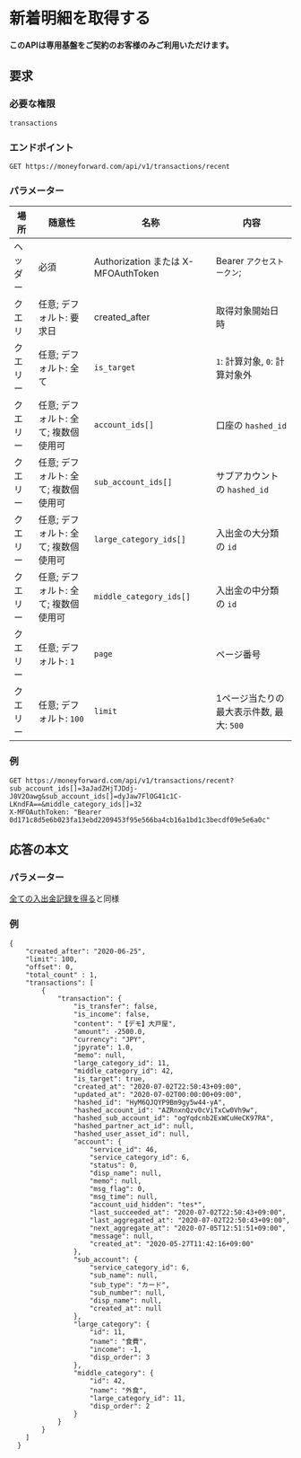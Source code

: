 # 新着明細を取得する
**このAPIは専用基盤をご契約のお客様のみご利用いただけます。**

## 要求

### 必要な権限

`transactions`

### エンドポイント

```
GET https://moneyforward.com/api/v1/transactions/recent
```

### パラメーター

| 場所 | 随意性 | 名称 | 内容 |
| --- | --- | --- | --- |
| ヘッダー | 必須 | Authorization または X-MFOAuthToken | Bearer `アクセストークン`;  |
| クエリ | 任意; デフォルト: 要求日 | created_after | 取得対象開始日時 |
| クエリー | 任意; デフォルト: 全て | `is_target` | `1`: 計算対象, `0`: 計算対象外 |
| クエリー | 任意; デフォルト: 全て; 複数個使用可 | `account_ids[]` | 口座の `hashed_id` |
| クエリー | 任意; デフォルト: 全て; 複数個使用可 | `sub_account_ids[]` | サブアカウントの `hashed_id` |
| クエリー | 任意; デフォルト: 全て; 複数個使用可 | `large_category_ids[]` | 入出金の大分類の `id` |
| クエリー | 任意; デフォルト: 全て; 複数個使用可 | `middle_category_ids[]` | 入出金の中分類の `id` |
| クエリー | 任意; デフォルト: `1` | `page` | ページ番号 |
| クエリー | 任意; デフォルト: `100` | `limit` | 1ページ当たりの最大表示件数, 最大: `500` |

### 例

```
GET https://moneyforward.com/api/v1/transactions/recent?sub_account_ids[]=3aJadZHjTJDdj-J0V2Oawg&sub_account_ids[]=dyJaw7FlOG41c1C-LKndFA==&middle_category_ids[]=32
X-MFOAuthToken: "Bearer 0d171c8d5e6b023fa13ebd2209453f95e566ba4cb16a1bd1c3becdf09e5e6a0c"
```

## 応答の本文
### パラメーター

[全ての入出金記録を得る](https://github.com/moneyforward/api-doc/blob/master/transactions_index.md#%E3%83%91%E3%83%A9%E3%83%A1%E3%83%BC%E3%82%BF%E3%83%BC-1)と同様

### 例

```
{
    "created_after": "2020-06-25",
    "limit": 100,
    "offset": 0,
    "total_count" : 1,
    "transactions": [
        {
            "transaction": {
                "is_transfer": false,
                "is_income": false,
                "content": "【デモ】大戸屋",
                "amount": -2500.0,
                "currency": "JPY",
                "jpyrate": 1.0,
                "memo": null,
                "large_category_id": 11,
                "middle_category_id": 42,
                "is_target": true,
                "created_at": "2020-07-02T22:50:43+09:00",
                "updated_at": "2020-07-02T00:00:00+09:00",
                "hashed_id": "HyM6QJQYP9Bm9gy5w44-yA",
                "hashed_account_id": "AZRnxnQzv0cViTxCw0Vh9w",
                "hashed_sub_account_id": "ogYqdcnb2ExWCuHeCK97RA",
                "hashed_partner_act_id": null,
                "hashed_user_asset_id": null,
                "account": {
                    "service_id": 46,
                    "service_category_id": 6,
                    "status": 0,
                    "disp_name": null,
                    "memo": null,
                    "msg_flag": 0,
                    "msg_time": null,
                    "account_uid_hidden": "tes*",
                    "last_succeeded_at": "2020-07-02T22:50:43+09:00",
                    "last_aggregated_at": "2020-07-02T22:50:43+09:00",
                    "next_aggregate_at": "2020-07-05T12:51:51+09:00",
                    "message": null,
                    "created_at": "2020-05-27T11:42:16+09:00"
                },
                "sub_account": {
                    "service_category_id": 6,
                    "sub_name": null,
                    "sub_type": "カード",
                    "sub_number": null,
                    "disp_name": null,
                    "created_at": null
                },
                "large_category": {
                    "id": 11,
                    "name": "食費",
                    "income": -1,
                    "disp_order": 3
                },
                "middle_category": {
                    "id": 42,
                    "name": "外食",
                    "large_category_id": 11,
                    "disp_order": 2
                }
            }
        }
    ]
  }    
```
